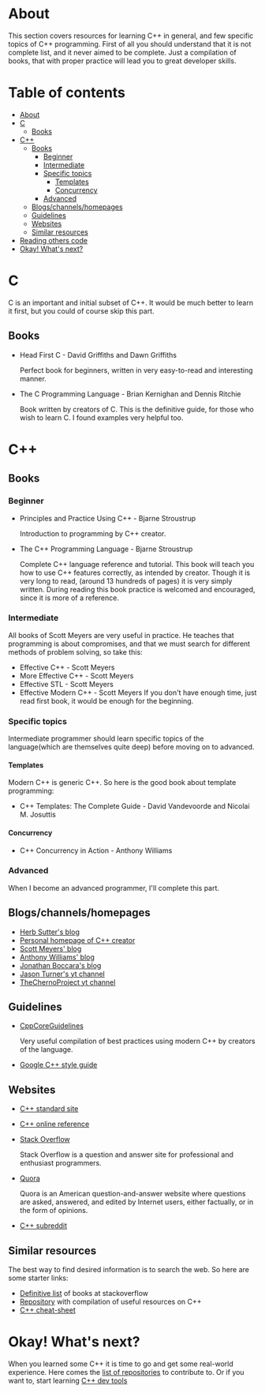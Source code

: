# About
This section covers resources for learning C++ in general, and few specific topics of C++ programming. First of all you
should understand that it is not complete list, and it never aimed to be complete. Just a compilation of books, that with
proper practice will lead you to great developer skills.
# Table of contents
- [About](#about)
- [C](#c)
  * [Books](#books)
- [C++](#c-1)
  * [Books](#books-1)
    + [Beginner](#beginner)
    + [Intermediate](#intermediate)
    + [Specific topics](#specific-topics)
      - [Templates](#templates)
      - [Concurrency](#concurrency)
    + [Advanced](#advanced)
  * [Blogs/channels/homepages](#blogschannelshomepages)
  * [Guidelines](#guidelines)
  * [Websites](#websites)
  * [Similar resources](#similar-resources)
- [Reading others code](#repositories)
- [Okay! What's next?](#okay-whats-next)
    
# C
C is an important and initial subset of C++. It would be much better to learn it first, but you could of course skip this
part.
## Books
- Head First C - David Griffiths and Dawn Griffiths

    Perfect book for beginners, written in very easy-to-read and interesting manner.
    
- The C Programming Language - Brian Kernighan and Dennis Ritchie

    Book written by creators of C. This is the definitive guide, for those who wish to learn C. I found examples very helpful
    too.
# C++
## Books
### Beginner
- Principles and Practice Using C++ - Bjarne Stroustrup

    Introduction to programming by C++ creator.
    
- The C++ Programming Language - Bjarne Stroustrup

    Complete C++ language reference and tutorial. This book will teach you how to use C++ features correctly, as intended by
    creator. Though it is very long to read, (around 13 hundreds of pages) it is very simply written. During reading this 
    book practice is welcomed and encouraged, since it is more of a reference.
### Intermediate
All books of Scott Meyers are very useful in practice. He teaches that programming is about compromises, and that we must
search for different methods of problem solving, so take this:
- Effective C++ - Scott Meyers
- More Effective C++ - Scott Meyers
- Effective STL - Scott Meyers
- Effective Modern C++ - Scott Meyers
If you don't have enough time, just read first book, it would be enough for the beginning.
### Specific topics
Intermediate programmer should learn specific topics of the language(which are themselves quite deep) before moving on to
advanced.
#### Templates
Modern C++ is generic C++. So here is the good book about template programming:
- C++ Templates: The Complete Guide - David Vandevoorde and Nicolai M. Josuttis
#### Concurrency
- C++ Concurrency in Action - Anthony Williams
### Advanced
When I become an advanced programmer, I'll complete this part.
## Blogs/channels/homepages
- [Herb Sutter's blog](https://herbsutter.com/)
- [Personal homepage of C++ creator](http://www.stroustrup.com/)
- [Scott Meyers' blog](http://scottmeyers.blogspot.com/)
- [Anthony Williams' blog](justsoftwaresolutions.co.uk/blog/)
- [Jonathan Boccara's blog](https://www.fluentcpp.com/)
- [Jason Turner's yt channel](https://www.youtube.com/user/lefticus1)
- [TheChernoProject yt channel](https://www.youtube.com/user/TheChernoProject)
## Guidelines
- [CppCoreGuidelines](https://github.com/isocpp/CppCoreGuidelines)

    Very useful compilation of best practices using modern C++ by creators of the language.
    
- [Google C++ style guide](https://google.github.io/styleguide/cppguide.html)
## Websites
- [C++ standard site](https://isocpp.org/)
- [C++ online reference](http://cppreference.com/)
- [Stack Overflow](https://stackoverflow.com/)

    Stack Overflow is a question and answer site for professional and enthusiast programmers. 
    
- [Quora](https://www.quora.com/)

    Quora is an American question-and-answer website where questions are asked, answered, and edited by Internet users,
    either factually, or in the form of opinions.
    
- [C++ subreddit](https://www.reddit.com/r/cpp_questions/)
## Similar resources
The best way to find desired information is to search the web. So here are some starter links:
- [Definitive list](https://stackoverflow.com/questions/388242/the-definitive-c-book-guide-and-list) of books at
stackoverflow
- [Repository](https://github.com/rigtorp/awesome-modern-cpp) with compilation of useful resources on C++
- [C++ cheat-sheet](https://github.com/gibsjose/cpp-cheat-sheet)

# Okay! What's next?
When you learned some C++ it is time to go and get some real-world experience. Here comes the [list of repositories](cppREPOS.md) to contribute to. Or if you want to, start learning [C++ dev tools](../tools/README.md)

